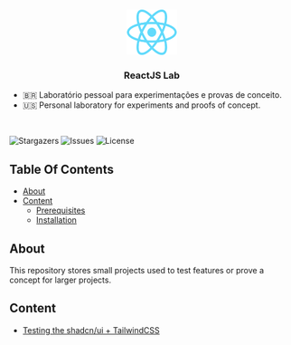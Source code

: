 <br/>

<p align="center">
  <a href="https://github.com/lucasbrunoferreira/react-lab">
    <img src="./.github/assets/react.png" alt="Logo" width="90" height="80">
  </a>

  <h3 align="center">ReactJS Lab</h3>

  <ul>
    <li>🇧🇷 Laboratório pessoal para experimentações e provas de conceito.</li>
    <li>🇺🇸 Personal laboratory for experiments and proofs of concept.</li>
  </ul>

  </br>
</p>

![Stargazers](https://img.shields.io/github/stars/lucasbrunoferreira/react-lab?style=social) ![Issues](https://img.shields.io/github/issues/lucasbrunoferreira/react-lab) ![License](https://img.shields.io/github/license/lucasbrunoferreira/react-lab)

## Table Of Contents

- [About](#about)
- [Content](#content)
  - [Prerequisites](#prerequisites)
  - [Installation](#installation)

## About

This repository stores small projects used to test features or prove a concept for larger projects.

## Content

- [Testing the shadcn/ui + TailwindCSS](./shadcn)
